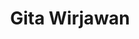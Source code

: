 ---
id: 00003
title: Gita Wirjawan
description: Indonesian Entrepreneur
img: https://blue.kumparan.com/image/upload/fl_progressive,fl_lossy,c_fill,q_auto:best,w_640/v1613106939/xun50itqjpyh1ktksb2r.jpg
content:
  - id: dHxJbiJD7Is
    title: Rumus Emas Berinvestasi - Endgame ft. Ryan Filbert
    minutes: 76
  - id: 5y9B5b5FSrQ
    title: Bukalapak Buka Lembaran Baru - Endgame Anniversary Week ft. Rachmat Kaimuddin
    minutes: 65
  - id: M0m47KY4xyg
    title: Inklusi Keuangan Bukan Sekadar E-Wallet - Tessa Wijaya - Endgame S2E30
    minutes: 92
  - id: PsSOk4wf2So
    title: Aldi Haryopratomo - Indonesia Mapan & Mendunia Lewat Kolektivisme
    minutes: 46
  - id: PsSOk4wf2So
    title: Aldi Haryopratomo - Indonesia Mapan & Mendunia Lewat Kolektivisme
    minutes: 46
---